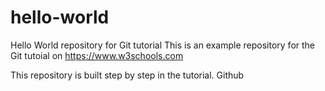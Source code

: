 # hello-world
Hello World repository for Git tutorial
This is an example repository for the Git tutoial on https://www.w3schools.com

This repository is built step by step in the tutorial.
Github
